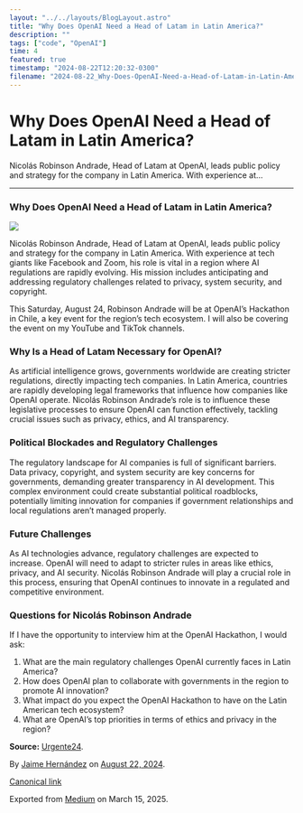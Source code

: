 ```yaml
---
layout: "../../layouts/BlogLayout.astro"
title: "Why Does OpenAI Need a Head of Latam in Latin America?"
description: ""
tags: ["code", "OpenAI"]
time: 4
featured: true
timestamp: "2024-08-22T12:20:32-0300"
filename: "2024-08-22_Why-Does-OpenAI-Need-a-Head-of-Latam-in-Latin-America--fcd5406da369"
---
```


Why Does OpenAI Need a Head of Latam in Latin America?
======================================================

Nicolás Robinson Andrade, Head of Latam at OpenAI, leads public policy and strategy for the company in Latin America. With experience at…

* * *

### Why Does OpenAI Need a Head of Latam in Latin America?

![](https://cdn-images-1.medium.com/max/800/1*THwlKAQSlRjCClYiZq_kOQ.png)

Nicolás Robinson Andrade, Head of Latam at OpenAI, leads public policy and strategy for the company in Latin America. With experience at tech giants like Facebook and Zoom, his role is vital in a region where AI regulations are rapidly evolving. His mission includes anticipating and addressing regulatory challenges related to privacy, system security, and copyright.

This Saturday, August 24, Robinson Andrade will be at OpenAI’s Hackathon in Chile, a key event for the region’s tech ecosystem. I will also be covering the event on my YouTube and TikTok channels.

### Why Is a Head of Latam Necessary for OpenAI?

As artificial intelligence grows, governments worldwide are creating stricter regulations, directly impacting tech companies. In Latin America, countries are rapidly developing legal frameworks that influence how companies like OpenAI operate. Nicolás Robinson Andrade’s role is to influence these legislative processes to ensure OpenAI can function effectively, tackling crucial issues such as privacy, ethics, and AI transparency.

### Political Blockades and Regulatory Challenges

The regulatory landscape for AI companies is full of significant barriers. Data privacy, copyright, and system security are key concerns for governments, demanding greater transparency in AI development. This complex environment could create substantial political roadblocks, potentially limiting innovation for companies if government relationships and local regulations aren’t managed properly.

### Future Challenges

As AI technologies advance, regulatory challenges are expected to increase. OpenAI will need to adapt to stricter rules in areas like ethics, privacy, and AI security. Nicolás Robinson Andrade will play a crucial role in this process, ensuring that OpenAI continues to innovate in a regulated and competitive environment.

### Questions for Nicolás Robinson Andrade

If I have the opportunity to interview him at the OpenAI Hackathon, I would ask:

1.  What are the main regulatory challenges OpenAI currently faces in Latin America?
2.  How does OpenAI plan to collaborate with governments in the region to promote AI innovation?
3.  What impact do you expect the OpenAI Hackathon to have on the Latin American tech ecosystem?
4.  What are OpenAI’s top priorities in terms of ethics and privacy in the region?

**Source:** [Urgente24](https://urgente24.com/zona-/chatgpt-ya-tiene-lobbyista-america-latina-n570785).

By [Jaime Hernández](https://medium.com/@devjaime) on [August 22, 2024](https://medium.com/p/fcd5406da369).

[Canonical link](https://medium.com/@devjaime/why-does-openai-need-a-head-of-latam-in-latin-america-fcd5406da369)

Exported from [Medium](https://medium.com) on March 15, 2025.